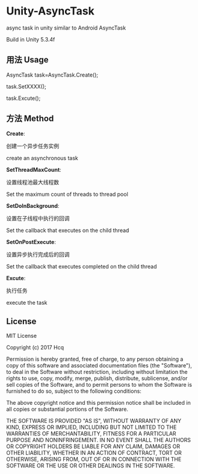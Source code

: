 # Unity-AsyncTask
async task in unity  similar to  Android AsyncTask

Build in Unity 5.3.4f

## 用法 Usage

AsyncTask task=AsyncTask.Create();

task.SetXXXX();

task.Excute();

## 方法 Method

**Create**:

创建一个异步任务实例

create an asynchronous task

**SetThreadMaxCount**:

设置线程池最大线程数

Set the maximum count of threads to thread pool

**SetDoInBackground**:

设置在子线程中执行的回调

Set the callback that executes on the child thread

**SetOnPostExecute**:

设置异步执行完成后的回调

Set the callback that executes completed on the child thread

**Excute**:

执行任务

execute the task

## License

MIT License

Copyright (c) 2017 Hcq

Permission is hereby granted, free of charge, to any person obtaining a copy
of this software and associated documentation files (the "Software"), to deal
in the Software without restriction, including without limitation the rights
to use, copy, modify, merge, publish, distribute, sublicense, and/or sell
copies of the Software, and to permit persons to whom the Software is
furnished to do so, subject to the following conditions:

The above copyright notice and this permission notice shall be included in all
copies or substantial portions of the Software.

THE SOFTWARE IS PROVIDED "AS IS", WITHOUT WARRANTY OF ANY KIND, EXPRESS OR
IMPLIED, INCLUDING BUT NOT LIMITED TO THE WARRANTIES OF MERCHANTABILITY,
FITNESS FOR A PARTICULAR PURPOSE AND NONINFRINGEMENT. IN NO EVENT SHALL THE
AUTHORS OR COPYRIGHT HOLDERS BE LIABLE FOR ANY CLAIM, DAMAGES OR OTHER
LIABILITY, WHETHER IN AN ACTION OF CONTRACT, TORT OR OTHERWISE, ARISING FROM,
OUT OF OR IN CONNECTION WITH THE SOFTWARE OR THE USE OR OTHER DEALINGS IN THE
SOFTWARE.
